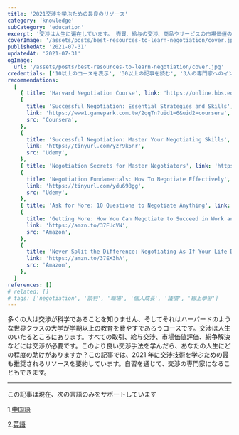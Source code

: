 ```yaml
---
title: '2021交渉を学ぶための最良のリソース'
category: 'knowledge'
subCategory: 'education'
excerpt: '交渉は人生に遍在しています。 売買、給与の交渉、商品やサービスの市場価値の評価、紛争の解決などには交渉が必要です。このより良い交渉方法を学んだら、人生をどれだけ飛躍できるでしょうか。 この記事では、2021年に交渉技術を学ぶための最も推奨されるリソースを要約しています。自習を通じて、交渉の専門家になることもできます。'
coverImage: '/assets/posts/best-resources-to-learn-negotiation/cover.jpg'
publishedAt: '2021-07-31'
updatedAt: '2021-07-31'
ogImage:
  url: '/assets/posts/best-resources-to-learn-negotiation/cover.jpg'
credentials: ['10以上のコースを表示', '30以上の記事を読む', '3人の専門家へのインタビュー', '5冊の本を読む']
recommendations:
  [
    { title: 'Harvard Negotiation Course', link: 'https://online.hbs.edu/courses/negotiation/', src: 'Harvard' },
    {
      title: 'Successful Negotiation: Essential Strategies and Skills',
      link: 'https://www1.gamepark.com.tw/2qqTn?uid1=6&uid2=coursera',
      src: 'Coursera',
    },
    {
      title: 'Successful Negotiation: Master Your Negotiating Skills',
      link: 'https://tinyurl.com/yzr9k6nr',
      src: 'Udemy',
    },
    { title: 'Negotiation Secrets for Master Negotiators', link: 'https://tinyurl.com/ygl3k6q6', src: 'Udemy' },
    {
      title: 'Negotiation Fundamentals: How To Negotiate Effectively',
      link: 'https://tinyurl.com/ydu698gg',
      src: 'Udemy',
    },
    { title: 'Ask for More: 10 Questions to Negotiate Anything', link: 'https://amzn.to/3g0SsLc', src: 'Amazon' },
    {
      title: 'Getting More: How You Can Negotiate to Succeed in Work and Life',
      link: 'https://amzn.to/37EUcVN',
      src: 'Amazon',
    },
    {
      title: 'Never Split the Difference: Negotiating As If Your Life Depended On It',
      link: 'https://amzn.to/37EX3hA',
      src: 'Amazon',
    },
  ]
references: []
# related: []
# tags: ['negotiation', '談判', '職場', '個人成長', '議價', '線上學習']
---
```


多くの人は交渉が科学であることを知りません、そしてそれはハーバードのような世界クラスの大学が学期以上の教育を費やすであろうコースです。交渉は人生のいたるところにあります。すべての取引、給与交渉、市場価値評価、紛争解決などには交渉が必要です。このより良い交渉手法を学んだら、あなたの人生にどの程度の助けがありますか？この記事では、2021 年に交渉技術を学ぶための最も推奨されるリソースを要約しています。自習を通じて、交渉の専門家になることもできます。

---

この記事は現在、次の言語のみをサポートしています

1.[中国語](/posts/best-resources-to-learn-negotiation)

2.[英語](/posts/best-resources-to-learn-negotiation/en-US)
